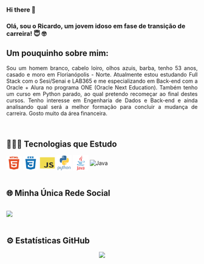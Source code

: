 ### Hi there 👋
### Olá, sou o Ricardo, um jovem idoso em fase de transição de carreira! 😇  🤓

<!--
**ricardo-werner/ricardo-werner** is a ✨ _special_ ✨ repository because its `README.md` (this file) appears on your GitHub profile. -->
## Um pouquinho sobre mim:
<div style="text-align:justify">
  <p>
    Sou um homem branco, cabelo loiro, olhos azuis, barba, tenho 53 anos, casado e moro em Florianópolis - Norte. Atualmente estou estudando Full Stack com o Sesi/Senai e LAB365 e me especializando em Back-end com a Oracle + Alura no programa ONE (Oracle Next Education). Também tenho um curso em Python parado, ao qual pretendo recomeçar ao final destes cursos. Tenho interesse em Engenharia de Dados e Back-end e ainda analisando qual será a melhor formação para concluir a mudança de carreira. Gosto muito da área financeira.
  </p>
</div>
<br>

## 🧑🏽‍💻 Tecnologias que Estudo
<div style="display: inline_block">
  <img align="center" alt="HTML" height="35" width="40" src="https://raw.githubusercontent.com/devicons/devicon/1119b9f84c0290e0f0b38982099a2bd027a48bf1/icons/html5/html5-plain-wordmark.svg">
  <img align="center" alt="CSS" height="35" width="40" src="https://raw.githubusercontent.com/devicons/devicon/1119b9f84c0290e0f0b38982099a2bd027a48bf1/icons/css3/css3-plain-wordmark.svg">
  <img align="center" alt="JavaScript" height="30" width="40" src="https://raw.githubusercontent.com/devicons/devicon/1119b9f84c0290e0f0b38982099a2bd027a48bf1/icons/javascript/javascript-original.svg">
  <img align="center" alt="Python" height="40" width="40" src="https://raw.githubusercontent.com/devicons/devicon/1119b9f84c0290e0f0b38982099a2bd027a48bf1/icons/python/python-original-wordmark.svg">
  <img align="center" alt="Java" height="40" width="40" src="https://raw.githubusercontent.com/devicons/devicon/1119b9f84c0290e0f0b38982099a2bd027a48bf1/icons/java/java-original-wordmark.svg"/>
  <img align="center" alt="Java" height="50" width="50" src="https://icon-library.com/images/node-js-icon/node-js-icon-11.jpg"/>
</div>
<br>

## 🌐 Minha Única Rede Social

<div> <br>
    <a href="https://www.linkedin.com/in/ricardo-werner" target="_blank"><img src="https://img.shields.io/badge/-LinkedIn-%230077B5?style=for-the-badge&logo=linkedin&logoColor=white" target="_blank"></a> 
</div>
<br>

## ⚙️ Estatísticas GitHub

<div align="center">
  <a href="https://github.com/ricardo-werner">
  <img height="170em" src="https://github-readme-stats.vercel.app/api?username=ricardo-werner&show_icons=true&theme=dark&include_all_commits=true&count_private=true"/>
   <!--img height="170em" src="https://github-readme-stats.vercel.app/api/top-langs/?username=ricardo-werner&layout=compact&langs_count=7&theme=dark"/-->
</div>
